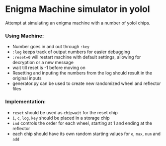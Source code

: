# Enigma Machine simulator in yolol
Attempt at simulating an enigma machine with a number of yolol chips.

### Using Machine:
- Number goes in and out through `:key`
- `:log` keeps track of output numbers for easier debugging
- `:reset=0` will restart machine with default settings, allowing for decryption or a new message
- wait till reset is -1 before moving on
- Resetting and inputing the numbers from the log should result in the original inputs
- generator.py can be used to create new randomized wheel and reflector files

### Implementation:
- `reset` should be used as `chipwait` for the reset chip
- `i`, `c`, `log`, `key` should be placed in a storage chip
- `ind` controls the order for each wheel, starting at 1 and ending at the reflector
- each chip should have its own random starting values for `o`, `max`, `num` and `add`
